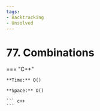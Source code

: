 ```yaml
---
tags:
- Backtracking
- Unsolved
---
```



# 77. Combinations

=== "C++"

    **Time:** O()

    **Space:** O()

    ``` c++
    ```